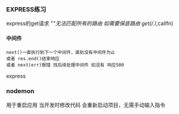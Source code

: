 ### EXPRESS练习
express的get请求 "*"无法匹配所有的路由 如需要保底路由 get(/.*/,callfn)
#### 中间件
    next()一直执行到下一个中间件，直到没有中间件为止 
    或者 res.end()结束响应 
    或者 next(err)报错 找后续处理中间件 如没有 响应500
express
### nodemon
用于重启应用 当开发时修改代码 会重新启动项目，无需手动输入指令